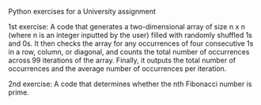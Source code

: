 Python exercises for a University assignment

1st exercise:
A code that generates a two-dimensional array of size n x n (where n is an integer inputted by the user) filled with randomly shuffled 1s and 0s. It then checks the array for any occurrences of four consecutive 1s in a row, column, or diagonal, and counts the total number of occurrences across 99 iterations of the array. Finally, it outputs the total number of occurrences and the average number of occurrences per iteration.

2nd exercise:
A code that determines whether the nth Fibonacci number is prime.
